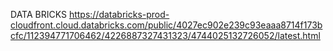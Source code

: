 DATA BRICKS 
https://databricks-prod-cloudfront.cloud.databricks.com/public/4027ec902e239c93eaaa8714f173bcfc/112394771706462/4226887327431323/4744025132726052/latest.html
